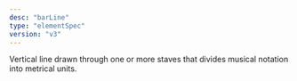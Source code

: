 ```yaml
---
desc: "barLine"
type: "elementSpec"
version: "v3"
---
```


Vertical line drawn through one or more staves that divides musical notation into
metrical units.